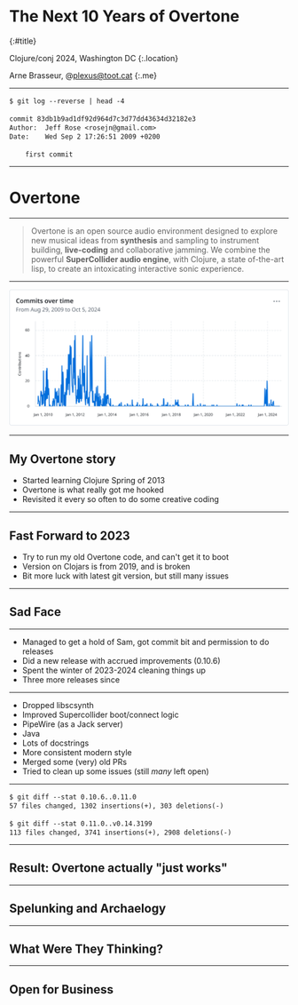 
# The Next 10 Years of **Overtone**
{:#title}

Clojure/conj 2024, Washington DC
{:.location}

Arne Brasseur, @plexus@toot.cat
{:.me}

----

```git
$ git log --reverse | head -4 

commit 83db1b9ad1df92d964d7c3d77dd43634d32182e3
Author:  Jeff Rose <rosejn@gmail.com>
Date:    Wed Sep 2 17:26:51 2009 +0200

    first commit
```

----

# **Overtone**

----

> Overtone is an open source audio environment designed to explore new musical
> ideas from **synthesis** and sampling to instrument building, **live-coding**
> and collaborative jamming. We combine the powerful <strong>SuperCollider audio
> engine</strong>, with Clojure, a state of-the-art lisp, to create an
> intoxicating interactive sonic experience.

----

![](commits_chart.png)

----

## My Overtone story

- Started learning Clojure Spring of 2013
- Overtone is what really got me hooked
- Revisited it every so often to do some creative coding

----

## Fast Forward to 2023

- Try to run my old Overtone code, and can't get it to boot
- Version on Clojars is from 2019, and is broken
- Bit more luck with latest git version, but still many issues

----

## Sad Face

----

- Managed to get a hold of Sam, got commit bit and permission to do releases
- Did a new release with accrued improvements (0.10.6)
- Spent the winter of 2023-2024 cleaning things up
- Three more releases since

---

- Dropped libscsynth
- Improved Supercollider boot/connect logic
- PipeWire (as a Jack server)
- Java
- Lots of docstrings
- More consistent modern style
- Merged some (very) old PRs
- Tried to clean up some issues (still _many_ left open)

----

```
$ git diff --stat 0.10.6..0.11.0
57 files changed, 1302 insertions(+), 303 deletions(-)

$ git diff --stat 0.11.0..v0.14.3199
113 files changed, 3741 insertions(+), 2908 deletions(-)
```

----

## Result: Overtone actually "just works"

----

## Spelunking and Archaelogy

----

## What Were They Thinking?

----

## Open for Business
